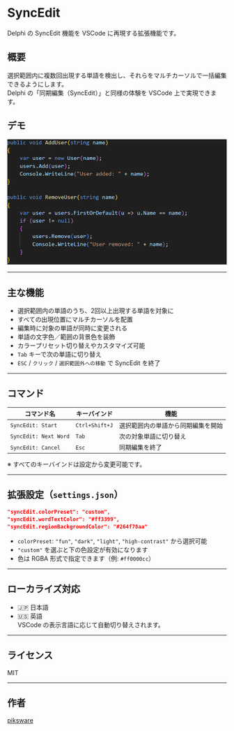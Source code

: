 # SyncEdit

Delphi の SyncEdit 機能を VSCode に再現する拡張機能です。

## 概要

選択範囲内に複数回出現する単語を検出し、それらをマルチカーソルで一括編集できるようにします。  
Delphi の「同期編集（SyncEdit）」と同様の体験を VSCode 上で実現できます。

## デモ
![SyncEdit demo](./syncedit.gif)

---

## 主な機能

- 選択範囲内の単語のうち、2回以上出現する単語を対象に
- すべての出現位置にマルチカーソルを配置
- 編集時に対象の単語が同時に変更される
- 単語の文字色／範囲の背景色を装飾
- カラープリセット切り替えやカスタマイズ可能
- `Tab` キーで次の単語に切り替え
- `ESC` / `クリック` / `選択範囲外への移動` で SyncEdit を終了

---

## コマンド

| コマンド名 | キーバインド | 機能 |
|------------|--------------|------|
| `SyncEdit: Start` | `Ctrl+Shift+J` | 選択範囲内の単語から同期編集を開始 |
| `SyncEdit: Next Word` | `Tab` | 次の対象単語に切り替え |
| `SyncEdit: Cancel` | `Esc` | 同期編集を終了 |

※ すべてのキーバインドは設定から変更可能です。

---

## 拡張設定（`settings.json`）

```json
"syncEdit.colorPreset": "custom",
"syncEdit.wordTextColor": "#ff3399",
"syncEdit.regionBackgroundColor": "#264f78aa"
```

- `colorPreset`:  `"fun"`, `"dark"`, `"light"`, `"high-contrast"` から選択可能
- `"custom"` を選ぶと下の色設定が有効になります
- 色は RGBA 形式で指定できます（例: `#ff0000cc`）

---

## ローカライズ対応

- 🇯🇵 日本語
- 🇺🇸 英語  
VSCode の表示言語に応じて自動切り替えされます。

---

## ライセンス

MIT

---

## 作者

[piksware](https://piksware.com/)
